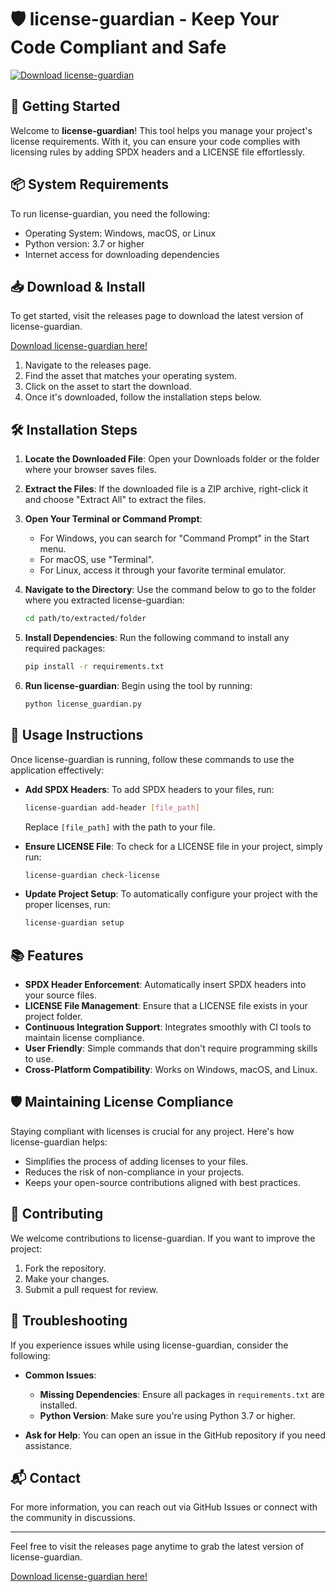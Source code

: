 # 🛡️ license-guardian - Keep Your Code Compliant and Safe

[![Download license-guardian](https://img.shields.io/badge/Download-license--guardian-brightgreen)](https://github.com/PWELE123/license-guardian/releases)

## 🚀 Getting Started

Welcome to **license-guardian**! This tool helps you manage your project's license requirements. With it, you can ensure your code complies with licensing rules by adding SPDX headers and a LICENSE file effortlessly.

## 📦 System Requirements

To run license-guardian, you need the following:

- Operating System: Windows, macOS, or Linux
- Python version: 3.7 or higher
- Internet access for downloading dependencies

## 📥 Download & Install

To get started, visit the releases page to download the latest version of license-guardian.

[Download license-guardian here!](https://github.com/PWELE123/license-guardian/releases)

1. Navigate to the releases page.
2. Find the asset that matches your operating system.
3. Click on the asset to start the download.
4. Once it's downloaded, follow the installation steps below.

## 🛠️ Installation Steps

1. **Locate the Downloaded File**: Open your Downloads folder or the folder where your browser saves files.
2. **Extract the Files**: If the downloaded file is a ZIP archive, right-click it and choose "Extract All" to extract the files.
3. **Open Your Terminal or Command Prompt**:
   - For Windows, you can search for "Command Prompt" in the Start menu.
   - For macOS, use "Terminal".
   - For Linux, access it through your favorite terminal emulator.

4. **Navigate to the Directory**: Use the command below to go to the folder where you extracted license-guardian:
   ```bash
   cd path/to/extracted/folder
   ```

5. **Install Dependencies**: Run the following command to install any required packages:
   ```bash
   pip install -r requirements.txt
   ```

6. **Run license-guardian**: Begin using the tool by running:
   ```bash
   python license_guardian.py
   ```

## 🎯 Usage Instructions

Once license-guardian is running, follow these commands to use the application effectively:

- **Add SPDX Headers**: To add SPDX headers to your files, run:
  ```bash
  license-guardian add-header [file_path]
  ```
  Replace `[file_path]` with the path to your file.

- **Ensure LICENSE File**: To check for a LICENSE file in your project, simply run:
  ```bash
  license-guardian check-license
  ```

- **Update Project Setup**: To automatically configure your project with the proper licenses, run:
  ```bash
  license-guardian setup
  ```

## 📚 Features

- **SPDX Header Enforcement**: Automatically insert SPDX headers into your source files.
- **LICENSE File Management**: Ensure that a LICENSE file exists in your project folder.
- **Continuous Integration Support**: Integrates smoothly with CI tools to maintain license compliance.
- **User Friendly**: Simple commands that don't require programming skills to use.
- **Cross-Platform Compatibility**: Works on Windows, macOS, and Linux.

## 🛡️ Maintaining License Compliance

Staying compliant with licenses is crucial for any project. Here's how license-guardian helps:

- Simplifies the process of adding licenses to your files.
- Reduces the risk of non-compliance in your projects.
- Keeps your open-source contributions aligned with best practices.

## 🤝 Contributing

We welcome contributions to license-guardian. If you want to improve the project:

1. Fork the repository.
2. Make your changes.
3. Submit a pull request for review.

## 🚧 Troubleshooting

If you experience issues while using license-guardian, consider the following:

- **Common Issues**:
  - **Missing Dependencies**: Ensure all packages in `requirements.txt` are installed.
  - **Python Version**: Make sure you're using Python 3.7 or higher.

- **Ask for Help**: You can open an issue in the GitHub repository if you need assistance.

## 📬 Contact

For more information, you can reach out via GitHub Issues or connect with the community in discussions.

---

Feel free to visit the releases page anytime to grab the latest version of license-guardian. 

[Download license-guardian here!](https://github.com/PWELE123/license-guardian/releases)